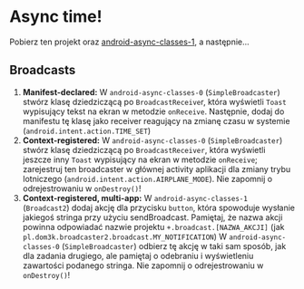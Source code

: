 # Async time!
Pobierz ten projekt oraz [android-async-classes-1](https://github.com/d0m3k/android-async-classes-1), a następnie...

## Broadcasts
1. __Manifest-declared:__ W `android-async-classes-0` (`SimpleBroadcaster`) stwórz klasę dziedziczącą po `BroadcastReceive`r, która wyświetli `Toast` wypisujący tekst na ekran w metodzie `onReceive`. Następnie, dodaj do manifestu tę klasę jako receiver reagujący na zmianę czasu w systemie (`android.intent.action.TIME_SET`)
2. __Context-registered:__ W `android-async-classes-0` (`SimpleBroadcaster`) stwórz klasę dziedziczącą po `BroadcastReceiver`, która wyświetli jeszcze inny `Toast` wypisujący na ekran w metodzie `onReceive`; zarejestruj ten broadcaster w głównej activity aplikacji dla zmiany trybu lotniczego (`android.intent.action.AIRPLANE_MODE`). Nie zapomnij o odrejestrowaniu w `onDestroy()`!
3. __Context-registered, multi-app:__ W `android-async-classes-1` (`Broadcast2`) dodaj akcję dla przycisku `button`, która spowoduje wysłanie jakiegoś stringa przy użyciu sendBroadcast. Pamiętaj, że nazwa akcji powinna odpowiadać nazwie projektu `+.broadcast.[NAZWA_AKCJI]` (jak `pl.dom3k.broadcaster2.broadcast.MY_NOTIFICATION`)
W `android-async-classes-0` (`SimpleBroadcaster`) odbierz tę akcję w taki sam sposób, jak dla zadania drugiego, ale pamiętaj o odebraniu i wyświetleniu zawartości podanego stringa. Nie zapomnij o odrejestrowaniu w `onDestroy()`!
